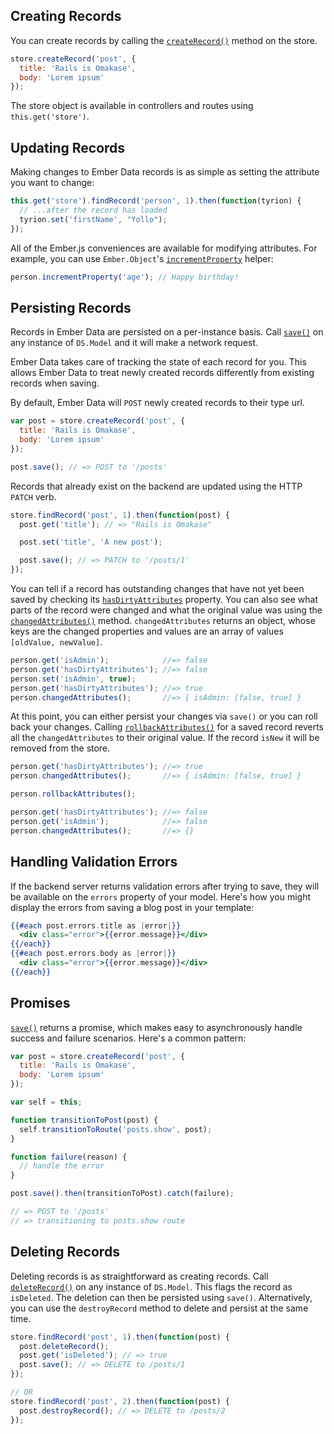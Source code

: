 ## Creating Records

You can create records by calling the
[`createRecord()`](http://emberjs.com/api/data/classes/DS.Store.html#method_createRecord)
method on the store.

```js
store.createRecord('post', {
  title: 'Rails is Omakase',
  body: 'Lorem ipsum'
});
```

The store object is available in controllers and routes using `this.get('store')`.

## Updating Records

Making changes to Ember Data records is as simple as setting the attribute you
want to change:

```js
this.get('store').findRecord('person', 1).then(function(tyrion) {
  // ...after the record has loaded
  tyrion.set('firstName', "Yollo");
});
```

All of the Ember.js conveniences are available for
modifying attributes. For example, you can use `Ember.Object`'s
[`incrementProperty`](http://emberjs.com/api/classes/Ember.Object.html#method_incrementProperty) helper:

```js
person.incrementProperty('age'); // Happy birthday!
```

## Persisting Records

Records in Ember Data are persisted on a per-instance basis.
Call [`save()`](http://emberjs.com/api/data/classes/DS.Model.html#method_save)
on any instance of `DS.Model` and it will make a network request.

Ember Data takes care of tracking the state of each record for
you. This allows Ember Data to treat newly created records differently
from existing records when saving.

By default, Ember Data will `POST` newly created records to their type url.

```javascript
var post = store.createRecord('post', {
  title: 'Rails is Omakase',
  body: 'Lorem ipsum'
});

post.save(); // => POST to '/posts'
```

Records that already exist on the backend are updated using the HTTP `PATCH` verb.

```javascript
store.findRecord('post', 1).then(function(post) {
  post.get('title'); // => "Rails is Omakase"

  post.set('title', 'A new post');

  post.save(); // => PATCH to '/posts/1'
});
```

You can tell if a record has outstanding changes that have not yet been
saved by checking its
[`hasDirtyAttributes`](http://emberjs.com/api/data/classes/DS.Model.html#property_hasDirtyAttributes)
property. You can also see what parts of
the record were changed and what the original value was using the
[`changedAttributes()`](http://emberjs.com/api/data/classes/DS.Model.html#method_changedAttributes)
method. `changedAttributes` returns an object, whose keys are the changed
properties and values are an array of values `[oldValue, newValue]`.

```js
person.get('isAdmin');            //=> false
person.get('hasDirtyAttributes'); //=> false
person.set('isAdmin', true);
person.get('hasDirtyAttributes'); //=> true
person.changedAttributes();       //=> { isAdmin: [false, true] }
```

At this point, you can either persist your changes via `save()` or you can roll
back your changes. Calling
[`rollbackAttributes()`](http://emberjs.com/api/data/classes/DS.Model.html#method_rollbackAttributes)
for a saved record reverts all the `changedAttributes` to their original value.
If the record `isNew` it will be removed from the store.

```js
person.get('hasDirtyAttributes'); //=> true
person.changedAttributes();       //=> { isAdmin: [false, true] }

person.rollbackAttributes();

person.get('hasDirtyAttributes'); //=> false
person.get('isAdmin');            //=> false
person.changedAttributes();       //=> {}
```

## Handling Validation Errors

If the backend server returns validation errors after trying to save, they will
be available on the `errors` property of your model. Here's how you might display
the errors from saving a blog post in your template:

```hbs
{{#each post.errors.title as |error|}}
  <div class="error">{{error.message}}</div>
{{/each}}
{{#each post.errors.body as |error|}}
  <div class="error">{{error.message}}</div>
{{/each}}
```

## Promises

[`save()`](http://emberjs.com/api/data/classes/DS.Model.html#method_save) returns
a promise, which makes easy to asynchronously handle success and failure 
scenarios.  Here's a common pattern:

```javascript
var post = store.createRecord('post', {
  title: 'Rails is Omakase',
  body: 'Lorem ipsum'
});

var self = this;

function transitionToPost(post) {
  self.transitionToRoute('posts.show', post);
}

function failure(reason) {
  // handle the error
}

post.save().then(transitionToPost).catch(failure);

// => POST to '/posts'
// => transitioning to posts.show route
```

## Deleting Records

Deleting records is as straightforward as creating records. Call [`deleteRecord()`](http://emberjs.com/api/data/classes/DS.Model.html#method_deleteRecord)
on any instance of `DS.Model`. This flags the record as `isDeleted`. The 
deletion can then be persisted using `save()`.  Alternatively, you can use 
the `destroyRecord` method to delete and persist at the same time.

```js
store.findRecord('post', 1).then(function(post) {
  post.deleteRecord();
  post.get('isDeleted'); // => true
  post.save(); // => DELETE to /posts/1
});

// OR
store.findRecord('post', 2).then(function(post) {
  post.destroyRecord(); // => DELETE to /posts/2
});
```
